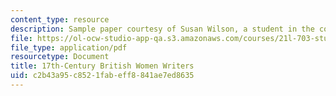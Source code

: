 ```yaml
---
content_type: resource
description: Sample paper courtesy of Susan Wilson, a student in the course.
file: https://ol-ocw-studio-app-qa.s3.amazonaws.com/courses/21l-703-studies-in-drama-theater-and-science-in-a-time-of-war-spring-2005/c2b43a95c8521fabeff8841ae7ed8635_susanwilson.pdf
file_type: application/pdf
resourcetype: Document
title: 17th-Century British Women Writers
uid: c2b43a95-c852-1fab-eff8-841ae7ed8635
---
```

